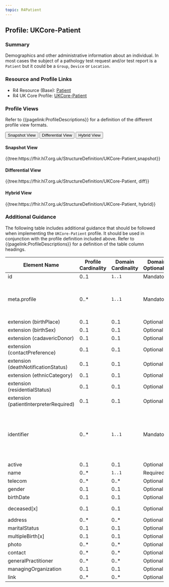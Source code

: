 ```yaml
---
topic: R4Patient
---
```

## Profile: UKCore-Patient

### Summary
Demographics and other administrative information about an individual. In most cases the subject of a pathology test request and/or test report is a `Patient` but it could be a `Group`, `Device` or `Location`.

### Resource and Profile Links
* R4 Resource (Base): [Patient]( https://hl7.org/fhir/R4/patient.html)
* R4 UK Core Profile: [UKCore-Patient](https://simplifier.net/hl7fhirukcorer4/ukcore-patient)

### Profile Views
Refer to {{pagelink:ProfileDescriptions}} for a definition of the different profile view formats.
<div class="tab fhirTree">
    <button class="tablinks active" onclick="openTab(event, 'Snapshot View')">Snapshot View</button>
    <button class="tablinks" onclick="openTab(event, 'Differential View')">Differential View</button>
    <button class="tablinks" onclick="openTab(event, 'Hybrid View')">Hybrid View</button>
</div>

<div id="Snapshot View" class="tabcontent" style="display:block">
    <h4>Snapshot View</h4>
    {{tree:https://fhir.hl7.org.uk/StructureDefinition/UKCore-Patient,snapshot}}
</div>

<div id="Differential View" class="tabcontent">
    <h4>Differential View</h4>
    {{tree:https://fhir.hl7.org.uk/StructureDefinition/UKCore-Patient, diff}}
</div>

<div id="Hybrid View" class="tabcontent">
    <h4>Hybrid View</h4>
    {{tree:https://fhir.hl7.org.uk/StructureDefinition/UKCore-Patient, hybrid}}
</div>

### Additional Guidance
The following table includes additional guidance that should be followed when implementing the `UKCore-Patient` profile. It should be used in conjunction with the profile definition included above. Refer to {{pagelink:ProfileDescriptions}} for a definition of the table column headings.

<table class="regular">
    <thead>
        <tr>
            <th width="15%">Element Name</th>
            <th width="10%">Profile Cardinality</th>
            <th width="10%">Domain Cardinality</th>
            <th width="10%">Domain Optionality</th>
            <th width="10%">Type</th>
            <th width="45%">Definition, Constraints and Notes</th>
        </tr>
    </thead>
    <tbody>
        <tr>
            <td>id</td>
            <td>0..1</td>
            <td><code>1..1</code></td>
            <td>Mandatory</td>
            <td><a href=" https://hl7.org/fhir/R4/datatypes.html#id">id</a></td>
            <td>The logical identifier for the resource instance.</td>
        </tr>
        <tr>
            <td>meta.profile</td>
            <td>0..*</td>
            <td><code>1..1</code></td>
            <td>Mandatory</td>
            <td><a href=" https://hl7.org/fhir/R4/datatypes.html#uri">uri</a></td>
            <td>The canonical URL for the <code>UKCore-Patient</code> profile.<br><br>This <b>SHALL</b> be populated with the following fixed value:<br><code>https://fhir.hl7.org.uk/StructureDefinition/UKCore-Patient</code></td>
        </tr>
        <tr>
            <td>extension (birthPlace)</td>
            <td>0..1</td>
            <td>0..1</td>
            <td>Optional</td>
            <td><a href=" https://hl7.org/fhir/R4/extensibility.html#Extension">Extension</a></td>
            <td></td>
        </tr>
        <tr>
            <td>extension (birthSex)</td>
            <td>0..1</td>
            <td>0..1</td>
            <td>Optional</td>
            <td><a href=" https://hl7.org/fhir/R4/extensibility.html#Extension">Extension</a></td>
            <td></td>
        </tr>
        <tr>
            <td>extension (cadavericDonor)</td>
            <td>0..1</td>
            <td>0..1</td>
            <td>Optional</td>
            <td><a href=" https://hl7.org/fhir/R4/extensibility.html#Extension">Extension</a></td>
            <td></td>
        </tr>
        <tr>
            <td>extension (contactPreference)</td>
            <td>0..1</td>
            <td>0..1</td>
            <td>Optional</td>
            <td><a href=" https://hl7.org/fhir/R4/extensibility.html#Extension">Extension</a></td>
            <td></td>
        </tr>
        <tr>
            <td>extension (deathNotificationStatus)</td>
            <td>0..1</td>
            <td>0..1</td>
            <td>Optional</td>
            <td><a href=" https://hl7.org/fhir/R4/extensibility.html#Extension">Extension</a></td>
            <td></td>
        </tr>
        <tr>
            <td>extension (ethnicCategory)</td>
            <td>0..1</td>
            <td>0..1</td>
            <td>Optional</td>
            <td><a href=" https://hl7.org/fhir/R4/extensibility.html#Extension">Extension</a></td>
            <td></td>
        </tr>
        <tr>
            <td>extension (residentialStatus)</td>
            <td>0..1</td>
            <td>0..1</td>
            <td>Optional</td>
            <td><a href=" https://hl7.org/fhir/R4/extensibility.html#Extension">Extension</a></td>
            <td></td>
        </tr>
        <tr>
            <td>extension (patientInterpreterRequired)</td>
            <td>0..1</td>
            <td>0..1</td>
            <td>Optional</td>
            <td><a href=" https://hl7.org/fhir/R4/extensibility.html#Extension">Extension</a></td>
            <td></td>
        </tr>
        <tr>
            <td>identifier</td>
            <td>0..*</td>
            <td><code>1..1</code></td>
            <td>Mandatory</td>
            <td><a href=" https://hl7.org/fhir/R4/datatypes.html#Identifier">Identifier</a></td>
            <td>The <code>identifier</code> element <b>SHALL</b> be populated using the Extension-UKCore-NHSNumberVerification element.<br><br><b>Note:</b> The <code>text</code> element has optional cardinality and does not need to be populated. The human-readable value for the NHS Number Verification Status provided is articulated within the <code>display</code> value within the <code>valueCodeableConcept</code> element.</td>
        </tr>
        <tr>
            <td>active</td>
            <td>0..1</td>
            <td>0..1</td>
            <td>Optional</td>
            <td><a href=" https://hl7.org/fhir/R4/datatypes.html#boolean">boolean</a></td>
            <td></td>
        </tr>
        <tr>
            <td>name</td>
            <td>0..*</td>
            <td><code>1..1</code></td>
            <td>Required</td>
            <td><a href=" https://hl7.org/fhir/R4/datatypes.html#HumanName">HumanName</a></td>
            <td>The name of the patient <b>SHALL</b> be populated.</td>
        </tr>
        <tr>
            <td>telecom</td>
            <td>0..*</td>
            <td>0..*</td>
            <td>Optional</td>
            <td><a href=" https://hl7.org/fhir/R4/datatypes.html#ContactPoint">ContactPoint</a></td>
            <td></td>
        </tr>
        <tr>
            <td>gender</td>
            <td>0..1</td>
            <td>0..1</td>
            <td>Optional</td>
            <td><a href=" https://hl7.org/fhir/R4/datatypes.html#code">code</a></td>
            <td></td>
        </tr>
        <tr>
            <td>birthDate</td>
            <td>0..1</td>
            <td>0..1</td>
            <td>Optional</td>
            <td><a href=" https://hl7.org/fhir/R4/datatypes.html#date">date</a></td>
            <td></td>
        </tr>
        <tr>
            <td>deceased[x]</td>
            <td>0..1</td>
            <td>0..1</td>
            <td>Optional</td>
            <td><a href=" https://hl7.org/fhir/R4/datatypes.html#boolean">boolean</a> | <a href=" https://hl7.org/fhir/R4/datatypes.html#dateTime">dateTime</a></td>
            <td></td>
        </tr>
        <tr>
            <td>address</td>
            <td>0..*</td>
            <td>0..*</td>
            <td>Optional</td>
            <td><a href=" https://hl7.org/fhir/R4/datatypes.html#Address">Address</a></td>
            <td></td>
        </tr>
        <tr>
            <td>maritalStatus</td>
            <td>0..1</td>
            <td>0..1</td>
            <td>Optional</td>
            <td><a href=" https://hl7.org/fhir/R4/datatypes.html#CodeableConcept">CodeableConcept</a></td>
            <td></td>
        </tr>
        <tr>
            <td>multipleBirth[x]</td>
            <td>0..1</td>
            <td>0..1</td>
            <td>Optional</td>
            <td><a href=" https://hl7.org/fhir/R4/datatypes.html#boolean">boolean</a> | <a href=" https://hl7.org/fhir/R4/datatypes.html#integer">integer</a></td>
            <td></td>
        </tr>
        <tr>
            <td>photo</td>
            <td>0..*</td>
            <td>0..*</td>
            <td>Optional</td>
            <td><a href=" https://hl7.org/fhir/R4/datatypes.html#Attachment">Attachment</a></td>
            <td></td>
        </tr>
        <tr>
            <td>contact</td>
            <td>0..*</td>
            <td>0..*</td>
            <td>Optional</td>
            <td><a href=" https://hl7.org/fhir/R4/backboneelement.html">BackboneElement</a></td>
            <td></td>
        </tr>
        <tr>
            <td>generalPractitioner</td>
            <td>0..*</td>
            <td>0..*</td>
            <td>Optional</td>
            <td><a href=" https://hl7.org/fhir/R4/references.html#2.3.0">Reference</a></td>
            <td></td>
        </tr>
        <tr>
            <td>managingOrganization</td>
            <td>0..1</td>
            <td>0..1</td>
            <td>Optional</td>
            <td><a href=" https://hl7.org/fhir/R4/references.html#2.3.0">Reference</a></td>
            <td></td>
        </tr>
        <tr>
            <td>link</td>
            <td>0..*</td>
            <td>0..*</td>
            <td>Optional</td>
            <td><a href=" https://hl7.org/fhir/R4/backboneelement.html">BackboneElement</a></td>
            <td></td>
        </tr>
    </tbody>
</table>

<br>